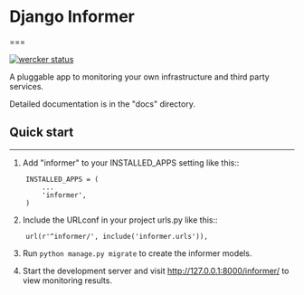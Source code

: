 # Django Informer
===

[![wercker status](https://app.wercker.com/status/0d5743ef22b8fe14d2929ec4d987ef0d/s "wercker status")](https://app.wercker.com/project/bykey/0d5743ef22b8fe14d2929ec4d987ef0d)

A pluggable app to monitoring your own infrastructure and third party services.

Detailed documentation is in the "docs" directory.

## Quick start
---

1. Add "informer" to your INSTALLED_APPS setting like this::

```
    INSTALLED_APPS = (
        ...
        'informer',
    )
```

2. Include the URLconf in your project urls.py like this::

```
    url(r'^informer/', include('informer.urls')),
```

3. Run ```python manage.py migrate``` to create the informer models.

4. Start the development server and visit http://127.0.0.1:8000/informer/ to view monitoring results.